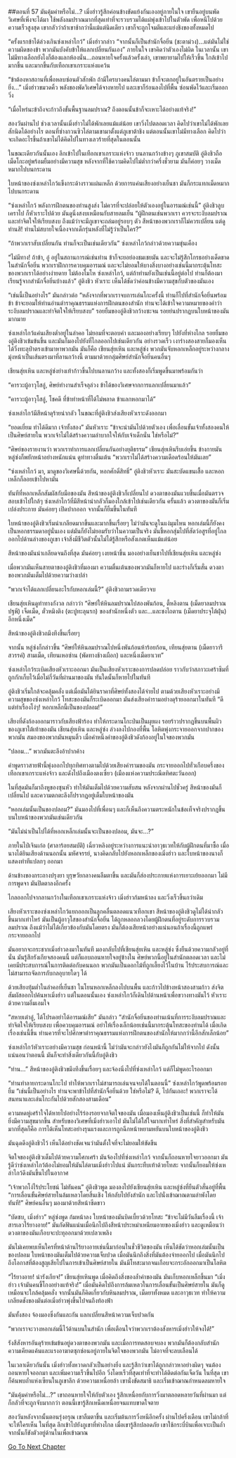 ##ตอนที่ 57 มันคุ้มค่าหรือไม่…?
เมิ่งฮ่าวรู้สึกค่อนข้างขัดแย้งกันเองอยู่ภายในใจ เขายืนอยู่บนพัดวิเศษที่เพิ่งจะได้มา ใช้พลังลมปราณมากที่สุดเท่าที่จะรวบรวมได้แผ่พุ่งเข้าไปในตัวพัด เพื่อหนีไปด้วยความเร็วสูงสุด เขากลัวว่าถ้าเขาช้ากว่านี้แม้แต่นิดเดียว เขาก็จะถูกโจมตีและแย่งชิงของทั้งหมดไป

“ครั้งแรกข้าได้ล่วงเกินซ่งเหล่าไกว้” เมิ่งฮ่าวกล่าว “จากนั้นก็เป็นสำนักจื่อยิ่น (ชะตาม่วง)...แต่มันไม่ใช่ความผิดของข้า พวกมันบังคับข้าให้แลกเปลี่ยนกันเอง” ภายในใจ เขาคิดว่าตัวเองไม่ผิด ในเวลานั้น เขาไม่มีทางเลือกยังไงก็ต้องแลกห้องนั่น…ถอนหายใจครั้งแล้วครั้งเล่า, เขาพยายามไปให้เร็วขึ้น ใกล้เข้าไปมากขึ้น และมากขึ้นกับเทือกเขาเกราะแห่งแคว้น

“ข้าต้องหาสถานที่เพื่อหลบซ่อนตัวสักพัก ถ้ามีใครบางคนไล่ตามมา ข้าก็จะตกอยู่ในอันตรายเป็นอย่างยิ่ง…” เมิ่งฮ่าวขมวดคิ้ว พลังของพัดวิเศษได้จางหายไป และเขาก็ร่อนลงไปที่พื้น ซ่อนพัดไว้และเริ่มออกวิ่ง

“เมื่อไหร่นะข้าถึงจะก้าวถึงขั้นพื้นฐานลมปราณ? ถึงตอนนั้นข้าก็จะเหาะได้อย่างแท้จริง!” 

สองวันผ่านไป ช่วงเวลานั้นเมิ่งฮ่าวไม่ได้พักเลยแม้แต่น้อย เขาวิ่งไปตลอดเวลา คิดไปว่าเขาไม่ได้พักเลยสักนิดได้อย่างไร ตอนที่ซ่างกวนซิวไล่ตามเขามาตั้งแต่ภูเขาต้าชิง แต่ตอนนั้นเขาไม่มีทางเลือก คิดไปว่าจะเกิดอะไรขึ้นถ้าเขาไม่ได้คิดไปในทางเลวร้ายที่สุดในตอนนั้น

ในขณะเดียวกันนั้นเอง ลึกเข้าไปในเทือกเขาเกราะแห่งจ้าว บนลานกว้างข้างๆ ภูเขาสมบัติ อู๋ติงชิวถือเม็ดโกะอยู่พร้อมยิ้มอย่างมีความสุข หลังจากที่ใช้ความคิดไปไม่ต่ำกว่าครึ่งชั่วยาม มันก็ค่อยๆ วางเม็ดหมากไปบนกระดาน

ใบหน้าของซ่งเหล่าไกว้แข็งกระด้างราวแผ่นเหล็ก ด้วยการแค่นเสียงอย่างเย็นชา มันก็กระแทกเม็ดหมากไปบนกระดาน

“ซ่งเหล่าไกว้ พลังการฝึกตนของท่านสูงส่ง ไม่ควรที่จะปล่อยให้ตัวเองอยู่ในอารมณ์เช่นนี้” อู๋ติงชิวลูบเคราไป ก็หัวเราะไปด้วย มันดูนิ่งสงบเหมือนกับสายลมเย็น “ผู้ฝึกตนเช่นพวกเรา ควรจะระงับลมปราณและทำจิตใจให้เรียบสงบ ถึงแม้ว่าจะมีภูเขาจะถล่มอยู่รอบๆ ตัว สีหน้าของพวกเราก็ไม่ควรเปลี่ยน แต่ดูท่านสิ! ท่านไม่สบายใจเนื่องจากเด็กรุ่นหลังที่ไม่รู้ว่าเป็นใคร?”

“ถ้าพวกเราสับเปลี่ยนกัน ท่านก็จะเป็นเช่นเดียวกัน” ซ่งเหล่าไกว้กล่าวด้วยความขุ่นเคือง

“ไม่มีทาง! ถ้าข้า, อู๋ อยู่ในสถานการณ์เช่นท่าน ข้าก็จะยอย่องชมเชยมัน และจะไม่รู้สึกโกรธอย่างเด็ดขาด ในสำนักจื่อยิ่น พวกเราฝึกการควบคุมอารมณ์ และจะไม่ยอมให้บางสิ่งบางอย่างเช่นนี้มากระตุ้นโทสะของพวกเราได้อย่างง่ายดาย ไม่ต้องโมโห ซ่งเหล่าไกว้, แต่ถ้าท่านยังเป็นเช่นนี้อยู่ต่อไป ท่านก็ต้องมาเรียนรู้จากสำนักจื่อยิ่นบ้างแล้ว” อู๋ติงชิว หัวเราะ เห็นได้ชัดว่าค่อนข้างมีความสุขกับตัวของมันเอง

“เช่นนี้เป็นอย่างไร” มันกล่าวต่อ “หลังจากที่พวกเราจบการเล่นโกะครั้งนี้ ท่านก็ไปที่สำนักจื่อยิ่นพร้อมข้า ข้าจะยอมให้ท่านอ่านตำราคุณธรรมแห่งการฝึกตนของสำนัก ท่านจะได้เข้าใจความหมายของคำว่า ระงับลมปราณและทำจิตใจให้เรียบสงบ” รอยยิ้มของอู๋ติงชิวกว้างซะจน รอยย่นปรากฎบนใบหน้าของมันมากมาย

ซ่งเหล่าไกว้แค่นเสียงต่ำอยู่ในลำคอ ไม่ยอมที่จะตอบคำ และมองอย่างเรียบๆ ไปยังที่ห่างไกล รอยยิ้มของอู๋ติงชิวเข้มข้นขึ้น และมันก็มองไปยังที่ไกลออกไปเช่นเดียวกัน อย่างรวดเร็ว เงาร่างสองสายก็มองเห็นได้วิ่งทะลุป่าตรงเข้ามาหาพวกมัน มันก็คือ เชียนสุ่ยเหิน และหลู่ซ่ง พวกมันจับหอกเหล็กอยู่ระหว่างกลางมุ่งหน้าเป็นเส้นตรงมาที่ลานกว้างนี้ ตามมาด้วยกลุ่มศิษย์สำนักจื่อยิ่นคนอื่นๆ

เชียนสุ่ยเหิน และหลู่ซ่งย่างเท้าก้าวขึ้นไปบนลานกว้าง และทั้งสองก็เริ่มพูดขึ้นมาพร้อมกันว่า

“คารวะผู้อาวุโสอู๋, ศิษย์ทำงานสำเร็จลุล่วง ข้าได้ของวิเศษจากการแลกเปลี่ยนมาแล้ว”

“คารวะผู้อาวุโสอู๋, โชคดี ที่ข้าทำหน้าที่ได้ไม่พลาด ข้าแลกหอกมาได้”

ซ่งเหล่าไกว้มีสีหน้าดุร้ายน่ากลัว ในขณะที่อู๋ติงชิวส่งเสียงหัวเราะดังออกมา

“ยอดเยี่ยม ทำได้ดีมาก เจ้าทั้งสอง” มันหัวเราะ “ข้าจะนำมันไปด้วยตัวเอง เพื่อเลื่อนขั้นเจ้าทั้งสองคนให้เป็นศิษย์สายใน พวกเจ้าไม่ได้สร้างความลำบากใจให้กับเจ้าเด็กนั่น ใช่หรือไม่?”

“ศิษย์ของรายงานว่า พวกเราทำการแลกเปลี่ยนกันอย่างยุติธรรม” เชียนสุ่ยเหินรีบเอ่ยขึ้น ข้างกายมัน หลู่ซ่งก็พยักหน้าอย่างหนักแน่น ดูท่าทางตื่นเต้น “พวกเราไม่ได้สร้างความเดือดร้อนให้มันเลย”

“ซ่งเหล่าไกว้ มา, มาดูของวิเศษนี้ด้วยกัน, หอกศักดิ๋สิทธิ์” อู๋ติงชิวหัวเราะ มันสะบัดแขนเสื้อ และหอกเหล็กก็ลอยเข้าไปหามัน

ทันทีที่หอกเหล็กสัมผัสกับมือของมัน สีหน้าของอู๋ติงชิวก็เปลี่ยนไป ดวงตาของมันแวบขึ้นเมื่อมันตรวจสอบเข้าไปใกล้ๆ ซ่งเหล่าไกว้ที่มีสีหน้าน่ากลัวก็มองใกล้เข้าไปเช่นเดียวกัน ครั้นแล้ว ดวงตาของมันก็เริ่มเปล่งประกาย มันค่อยๆ เปิดปากออก จากนั้นก็ยิ้มขึ้นในทันที

ใบหน้าของอู๋ติงชิวเริ่มน่าเกลียดมากขึ้นและมากขึ้นเรื่อยๆ ไม่ว่ามันจะดูในแง่มุมไหน หอกเล่มนี้ก็ยังคงเป็นหอกธรรมดาอยู่นั่นเอง แต่มันก็ยังไม่ยอมรับว่าในความเป็นจริง มันชี้หอกสุ่มไปที่สัตว์อสูรที่อยู่ไกลออกไปด้านล่างของภูเขา เจ้าสิ่งมีชีวิตตัวนั้นไม่ได้รู้สึกหรือสังเกตเห็นแม้แต่น้อย

สีหน้าของมันน่าเกลียดจนถึงที่สุด มันค่อยๆ เงยหน้าขึ้น มองอย่างเย็นชาไปที่เชียนสุ่ยเหิน และหลู่ซ่ง

เมื่อพวกมันเห็นสายตาของอู๋ติงชิวที่มองมา ความตื่นเต้นของพวกมันก็หายไป และร่างก็เริ่มสั่น ดวงตาของพวกมันเต็มไปด้วยความว่างเปล่า

“พวกเจ้าได้แลกเปลี่ยนอะไรกับหอกเล่มนี้?” อู๋ติงชิวถามรวดเดียวจบ

เชียนสุ่ยเหินดูท่าทางกังวล กล่าวว่า “ศิษย์ให้หินลมปราณไปสองพันก้อน, ตี้หลิงตาน (เม็ดยาลมปราณปฐพี) เจ็ดเม็ด, ตั๋วหมิงติง (ตะปูทะลุนรก) ของสำนักหนึ่งตัว และ…และชงไถตาน (เม็ดยาประจุไต้ฝุ่น) อีกหนึ่งเม็ด”

สีหน้าของอู๋ติงชิวถมึงทึงขึ้นเรื่อยๆ

จากนั้น หลู่ซ่งก็กล่าวขึ้น “ศิษย์ให้หินลมปราณไปหนึ่งพันก้อนห้าร้อยก้อน, เทียนสุ่ยตาน (เม็ดยาวารีสวรรค์) สามเม็ด, เทียนเหอซ่าน (พัดทางช้างเผือก) และหนึ่งเม็ดยาเวท”

ซ่งเหล่าไกว้ระเบิดเสียงหัวเราะออกมา มันเป็นเสียงหัวเราะของการปลดปล่อย ราวกับว่าสภาวะเศร้าซึมที่ถูกกักเก็บไว้เมื่อไม่กี่วันที่ผ่านมาของมัน ทันใดนั้นก็หายไปในทันที

อู๋ติงชิวเริ่มใกล้จะคลุ้มคลั่ง แต่เมื่อมันได้ยินราคาที่ศิษย์ทั้งสองได้จ่ายไป ตามด้วยเสียงหัวเราะอย่างมีความสุขของซ่งเหล่าไกว้ โทสะของมันก็ระเบิดออกมา มันส่งเสียงคำรามอย่างดุร้ายออกมาในทันที “ดีแต่ทำเรื่องโง่ๆ! หอกเหล็กนี้เป็นของปลอม!”

เสียงที่ดังก้องออกมาราวกับเสียงฟ้าร้อง ทำให้กระดานโกะป่นเป็นผุยผง รอยร้าวปรากฎขึ้นบนพื้นผิวของภูเขาใต้เท้าของมัน เชียนสุ่ยเหิน และหลู่ซ่ง ล่วงลงไปกองที่พื้น โลหิตพุ่งกระจายออกจากปากของพวกมัน สมองของพวกมันหมุนติ้ว เมื่อคำหนึ่งคำของอู๋ติงชิวดังก้องอยู่ในใจของพวกมัน

“ปลอม…” พวกมันตะลึงอ้าปากค้าง

คำพูดราวสายฟ้านี้พุ่งออกไปทุกทิศทางตามไปด้วยเสียงคำรามของมัน กระจายออกไปทั่วเกือบครึ่งของเทือกเขาเกราะแห่งจ้าว และดังไปถึงเมืองตงเซี่ยว (เมืองแห่งความประณีตทิศตะวันออก)

ในที่สุดมันก็มาถึงหูของซุนหัว ทำให้มันเต็มไปด้วยความสับสน หลังจากผ่านไปชั่วครู่ สีหน้าของมันก็เปลี่ยนไป และความตกตะลึงก็ปรากฎอยู่เต็มใบหน้าของมัน

“หอกเล่มนั้นเป็นของปลอม?” มันมองไปที่เพื่อนๆ และก็เห็นถึงความตระหนักในข้อเท็จจริงปรากฎขึ้นบนใบหน้าของพวกมันเช่นเดียวกัน

“มันไม่น่าเป็นไปได้ที่หอกเหล็กเล่มนั้นจะเป็นของปลอม, มันจะ…?”

ภายในไป่เจินเก๋อ (ศาลาร้อยสมบัติ) เฉี่ยวหลิงอยู่ระหว่างการแนะนำอาวุธเวทให้กับผู้ฝึกตนที่มาซื้อ เมื่อนางได้ยินเสียงด้านนอกนั้น มหัศจรรย์, นางคิดกลับไปยังหอกเหล็กของเมิ่งฮ่าว และใบหน้าของนางก็แสดงท่าทีแปลกๆ ออกมา

ด้านข้างของกระถางปรุงยา บุรุษวัยกลางคนลืมตาขึ้น และมันก็ส่องประกายแห่งการเยาะเย้ยออกมา ไม่มีการพูดจา มันปิดตาลงอีกครั้ง

ไกลออกไปจากลานกว้างในเทือกเขาเกราะแห่งจ้าว เมิ่งฮ่าวก้มหน้าลง และวิ่งเร็วขึ้นกว่าเดิม

เสียงหัวเราะของซ่งเหล่าไกว้แยกออกเป็นลูกคลื่นตลอดแนวเทือกเขา สีหน้าของอู๋ติงชิวดูไม่ได้น่ากลัวขึ้นมากเท่าไหร่ มันเป็นผู้อาวุโสของสำนักจื่อยิ่น ได้ถูกหลอกลวงโดยผู้ฝึกตนที่อยู่ระดับการรวบรวมลมปราณ ถึงแม้ว่าไม่ได้เกี่ยวข้องกับมันโดยตรง มันก็ต้องเสียหน้าอย่างแน่นอนถ้าเรื่องนี้ถูกแพร่กระจายออกไป

มันอยากจะกระชากเมิ่งฮ่าวลงมาในทันที มองกลับไปที่เชียนสุ่ยเหิน และหลู่ซ่ง ซึ่งยืนด้วยความกลัวอยู่ที่นั่น มันรู้สึกรังเกียจสองคนนี้ แต่ก็แอบถอนหายใจอยู่ข้างใน ศิษย์พวกนี้อยู่ในสำนักตลอดเวลา และไม่เคยมีประสบการณ์ในการติดต่อกับคนนอก พวกมันเป็นดอกไม้ที่ถูกเลี้ยงไว้ในบ้าน ไร้ประสบการณ์และไม่สามารถจัดการกับกลอุบายใดๆ ได้

ด้วยเสียงทุ้มต่ำในลำคอที่เย็นชา ในโยนหอกเหล็กลงไปบนพื้น และก้าวไปข้างหน้าสองสามก้าว ส่งจิตสัมผัสออกไปค้นหาเมิ่งฮ่าว แต่ในตอนนั้นเอง ซ่งเหล่าไกว้ก็เดินไปด้านหน้าเพื่อขวางทางมันไว้ หัวเราะด้วยความอิ่มเอมใจ

“สหายเต๋าอู๋, ได้โปรดอย่าได้อารมณ์เสีย” มันกล่าว “สำนักจื่อยิ่นของท่านเน้นที่การระงับลมปราณและทำจิตใจให้เรียบสงบ เพื่อควบคุมอารมณ์ อย่าให้เรื่องเล็กน้อยเช่นนี้มากระตุ้นโทสะของท่านได้ เมื่อเกิดเรื่องเช่นนี้ขึ้น ท่านควรที่จะไปศึกษาตำราคุณธรรมแห่งการฝึกตนของสำนักให้มากกว่านี้อีกสักเล็กน้อย”

ซ่งเหล่าไกว้หัวเราะอย่างมีความสุข ก่อนหน้านี้ ไม่ว่ามันจะกล่าวยังไงมันก็ถูกกันไม่ให้จากไป ดังนั้นแน่นอนว่าตอนนี้ มันก็จะทำสิ่งเดียวกันนี้กับอู๋ติงชิว

“ท่าน…” สีหน้าของอู๋ติงชิวขมึงทึงขึ้นเรื่อยๆ และจ้องนิ่งไปที่ซ่งเหล่าไกว้ แต่ก็ไม่พูดอะไรออกมา

“ท่านทำลายกระดานโกะไป ทำให้พวกเราไม่สามารถเล่นจนจบได้ในตอนนี้” ซ่งเหล่าไกว้พูดพร้อมรอยยิ้ม “เช่นนี้เป็นอย่างไร ท่านจะพาข้าไปที่สำนักจื่อยิ่นด้วย ใช่หรือไม่? ดี, ไปกันเถอะ! พวกเราจะได้สนทนาและเล่นโกะกันไปด้วยสักสองสามเดือน”

ความหดหู่เศร้าใจได้หายไปอย่างไร้ร่องรอยจากจิตใจของมัน เมื่อมองเห็นอู๋ติงชิวเป็นเช่นนี้ ก็ทำให้มันยิ่งมีความสุขมากขึ้น สำหรับของวิเศษที่เมิ่งฮ่าวเอาไป มันไม่ได้ใส่ใจมากเท่าไหร่ สิ่งที่สำคัญสำหรับมันมากที่สุดก็คือ การได้เห็นโทสะอย่างรุนแรงและการถูกฉีกหน้าหยามหยันบนใบหน้าของอู๋ติงชิว

มันฉุดดึงอู๋ติงชิวไว้ เห็นได้อย่างชัดเจนว่ามันตั้งใจที่จะไม่ยอมให้ขัดขืน

จิตใจของอู๋ติงชิวเต็มไปด้วยความโศกเศร้า มันจ้องไปที่ซ่งเหล่าไกว้ จากนั้นก็ถอนหายใจยาวออกมา มันรู้ดีว่าซ่งเหล่าไกว้ต้องไม่ยอมให้มันไล่ตามเมิ่งฮ่าวไปแน่ มันกระทืบเท้าด้วยโทสะ จากนั้นก็ยอมให้ซ่งเหล่าไกว้ดึงมันขี้นไปในอากาศ

“เจ้าพวกโง่ไร้ประโยชน์ ไม่ทันคน” อู่ติงชิวพูด มองลงไปยังเชียนสุ่ยเหิน และหลู่ซ่งที่ยืนตัวสั่นอยู่ที่พื้น “การเลื่อนขั้นศิษย์สายในล้มเหลวโดยสิ้นเชิง ให้กลับไปยังสำนัก และไปนั่งเข้าฌาณตามลำพังโดยทันที!” ศิษย์คนอื่นๆ มองมาด้วยสีหน้าซีดขาว

“บัดซบ, เมิ่งฮ่าว” หลู่ซ่งพูด ก้มหน้าลง ใบหน้าของมันบิดเบี้ยวด้วยโทสะ “ข้าจะไม่มีวันลืมเรื่องนี้ เจ้าสารเลวไร้ยางอาย!” มันกัดฟันแน่นเมื่อนึกไปถึงสีหน้าประหม่าเหนียมอายของเมิ่งฮ่าว และดูเหมือนว่าดวงตาของมันเกือบจะปะทุออกมาด้วยเปลวเพลิง 

มันไม่เคยพบเห็นใครที่หน้าด้านไร้ยางอายเช่นนี้มาก่อนในชั่วชีวิตของมัน เห็นได้ชัดว่าหอกเล่มนั้นเป็นของปลอม ใบหน้าของมันเต็มไปด้วยความเจ็บปวด เมื่อมันนึกถึงสิ่งที่มันต้องจ่ายออกไป เมื่อมันนึกไปถึงโอกาสที่ต้องสูญเสียไปในการเข้าเป็นศิษย์สายใน มันมีโทสะมากจนเกือบจะกระอักออกมาเป็นโลหิต

“ไร้ยางอาย! น่ารังเกียจ!” เชียนสุ่ยเหินพูด เมื่อคิดถึงสิ่งของล้ำค่าของมัน มันเก็บหอกเหล็กขึ้นมา “เมิ่งฮ่าว เจ้ามันคนขี้โกงอย่างแท้จริง!” เมื่อมันคิดไปถึงการล้มเหลวในการเลื่อนขั้นเป็นศิษย์สายใน มันก็ดูเหมือนจะใกล้คลุ้มคลั่ง จากนั้นมันก็คิดเกี่ยวกับหินลมปราณ, เม็ดยาทั้งหมด และอาวุธเวท ทำให้ความเกลียดชังของมันต่อเมิ่งฮ่าวพุ่งขึ้นไปจนถึงท้องฟ้า

มันทั้งสอง จ้องมองซึ่งกันและกัน แลกเปลี่ยนสีหน้าความเจ็บปวดกัน

“พวกเราจะวางหอกเล่มนี้ไว้ด้านบนในสำนัก เพื่อเตือนใจว่าพวกเราต้องสังหารเมิ่งฮ่าวให้จงได้!”

รังสีสังหารอันดุร้ายเข้มข้นอยู่ดวงตาของพวกมัน และเมื่อการทดสอบจบลง พวกมันก็ต้องกลับสำนัก ความเคียดแค้นและแรงอาฆาตซุกซ่อนอยู่ภายในจิตใจของพวกมัน ไม่อาจที่จะลบเลือนได้

ในเวลาเดียวกันนั้น เมิ่งฮ่าวทั้งหวาดกลัวเป็นอย่างยิ่ง และรู้สึกว่าเขาได้ถูกกล่าวหาอย่างผิดๆ จนต้องถอนหายใจออกมา และเพิ่มความเร็วขึ้นไปอีก วิ่งโดยเร็วที่สุดเท่าที่จะทำได้ติดต่อกันเจ็ดวัน ในที่สุด เขาก็ค้นพบถ้ำแห่งเซียนในภูเขาลึก ด้วยความเหนื่อยล้า เขานั่งขัดสมาธิ และเริ่มเข้าฌาณกำหนดลมหายใจ

“มันคุ้มค่าหรือไม่…?” เขาถอนหายใจให้กับตัวเอง รู้สึกเหนื่อยกับการวิ่งมาตลอดหลายวันที่ผ่านมา แต่ก็กลัวที่จะถูกจับมากกว่า ตอนนี้เขารู้สึกเหน็ดเหนื่อยจนแทบขาดใจตาย

สองวันหลังจากนั้นตอนรุ่งอรุณ เขาลืมตาขึ้น และเริ่มต้นการวิ่งหนีอีกครั้ง ผ่านไปครึ่งเดือน เขาไม่กล้าที่จะให้ใครเห็น ในที่สุด ลึกเข้าไปยังภูเขาที่ห่างไกล เมื่อเขารู้สึกปลอดภัย เขาใช้กระบี่บินเพื่อเจาะเป็นถ้ำ จากนั้นก็ขังตัวอยู่ด้านในเพื่อเข้าฌาณ


[Go To Next Chapter]( ./58.md)